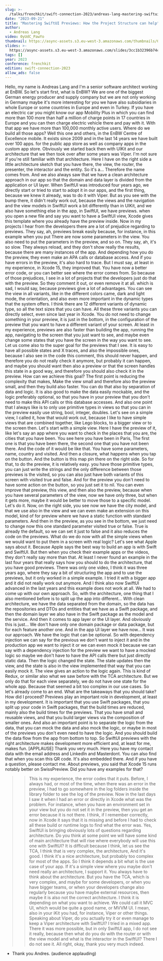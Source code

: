 ```yaml
---
slug: >-
  /talks/frenchkit/swift-connection-2023/andreas-lang-mastering-swiftui-previews-how-the-project-structure-can-help
date: "2023-09-21"
title: "Mastering SwiftUI Previews: How the Project Structure can help"
author:
  - Andreas Lang
video: 0yUdC_PawYo
thumbnail: https://async-assets.s3.eu-west-3.amazonaws.com/thumbnails/0yUdC_PawYo.jpg
slides: >-
  https://async-assets.s3.eu-west-3.amazonaws.com/slides/3cc1b32396b74cc7aa27ddc1fc74ddea/slides.pdf
tags: []
year: 2023
conference: frenchkit
edition: swift-connection-2023
allow_ads: false
---
```


Hello, my name is Andreas Lang and I'm a senior software architect working at
EnBW. So let's start first, what is EnBW? We are one of the biggest German energy producer and supply company but we are not only working in Germany maybe it's more interesting for you we have also subsidiaries in whole Europe or some countries in Europe and even in Turkey. If you have an electric car you might know our app Mobility Plus in which you can find more than 100 more than half a million of charge points in 17 countries in Europe and you can then charge electric vehicle there and pay with it.
With that app we have more than 100,000 monthly active users.
Where do we build all those apps?
Well this one and others, in the EnBW Centre of Excellence mobile.
It exists since 2009 and in the last 14 years we have built over 100 apps. for the public app store as well as company apps in the custom app store.
Obviously we started back then with UIKit and our architecture that we then took over after some years was Viper. I'm not sure if you're still familiar with that architecture. Here I have on the right side a little architecture sketch that you have there, the view, the router, the presenter, the interactor and the entity.
So it's a...
Therefore the name comes from.
And we also always saw that we have a clean architecture approach in our app so that the domain and data layer is divided from the application or UI layer.
When SwiftUI was introduced four years ago, we directly start or tried to start to adopt it in our apps, and the first thing, because we knew it already, was to do it with Viper.
But as you see with the bump there, it didn't really work out, because the views and the navigation and the view models in SwiftUI work a bit differently than in UIKit, and we also have something else in the app, in SwiftUI, we have previews. when you open a new file and say you want to have a SwiftUI view, Xcode gives this template where you already have the preview inside.
Now in my projects I hear from the developers there are a lot of prejudice regarding to previews.
They say, ah, previews break easily because, for instance, in this example when you put
There are now some parameters in the view.
You also need to put the parameters in the preview, and so on.
They say, ah, it's so slow.
They always reload, and they don't show really the results, because there are many instances of the app.
And depending how you do the preview, they even make an APA calls or database access.
And if you have errors in the preview, it's also hard to trace.
But I must say, at least in my experience, in Xcode 15, they improved that.
You have now a better error code, or you can better see where the error comes from.
So because of those prejudices, I see in a lot of projects that the developers just do that with the preview.
So they comment it out, or even remove it at all. which is sad, I would say, because previews give a lot of advantages.
You can see the view in all variants, like in the different colors came, dark and light mode, the orientation, and also even more important in the dynamic types that the system offers.
I think there are 12 different variants of dynamic type, so all the text sizes that you can have.
All these three variants you can directly select, even since last year in Xcode.
You do not need to change something in your preview, it is just in the bottom, in the configuration of the preview that you want to have a different variant of your screen.
At least in my experience, previews are also faster than building the app, running the app, navigating to the screen that you just want to see, and maybe even change some states that you have the screen in the way you want to see.
Let us come also to the super goal for the previews that I see.
It is easy to have all possible states and X traces, and also the impossible ones, because I also see in the code this comment, this should never happen, and therefore you do not really check it anymore, but probably it can happen, and maybe you should want then also a preview or that the screen handles this state in a good way, and therefore you should also check it in the preview.
How can we achieve this goal?
The first point is reducing the complexity that makes,
Make the view small and therefore also the preview small, and then they build also faster.
You can do that also by separation of data and logic.
It is also good to make the data easily mockable, and the logic preferably optional, so that you have in your preview that you don't need to make this API calls or this database accesses.
And also one point that I always like is to only use primitive types in views so that you can in the preview easily use string, bool, integer, doubles.
Let's see on a simple view, I called it, how that would work out, because I like to have simple views that are combined together, like Lego blocks, to a bigger view or to the screen then.
Let's start with a simple view.
Here I have the preview of it, like let's say an app where you want to check in the places that you are, the cities that you have been.
You see here you have been in Paris,
The first one is that you have been there, the second one that you have not been there.
And the code of it would be like that.
You have some parameters, name, country and visited.
And then a closure, what happens when you tap on the button.
And the button is this map pin there on the right side.
So for that, to do the preview, it is relatively easy. you have those primitive types, you can just write the strings and the only difference between those previews is the visited, so you can also just have both variants of this screen with visited true and false.
And for the preview you don't need to have some action on the button, so you just set it to nil.
You can even improve that preview, this view, and then also the preview, because when you have several parameters of the view, now we have only three, but when it gets more, maybe it would be better to move those to a specific model.
Let's do it.
Now, on the right side, you see now we have the city model, and that we use also in the view and we can even make an extension on this model, kind of for preview where we have a static function with standard parameters.
And then in the preview, as you see in the bottom, we just need to change now this one standard parameter visited true or false.
True is already the default, so we can set it just to false and it also reduces the code on the previews.
What do we do now with all the simple views when we would want to put them in a screen with real logic?
Let's see what Apple says about it.
Because Apple says the best way to build an app is with Swift and SwiftUI.
But then when you check their example apps or the videos, they don't really say more than that.
At least I never found an example in the last four years that really says how you should to do the architecture, that you have good previews.
There was only one video, I think it was three years ago, where they say a bit of structuring the app and to use the previews, but it only worked in a simple example.
I tried it with a bigger app and it did not really work out anymore.
And I think also now SwiftUI advanced in the last years and this example does not work at all.
We had to come up with our own approach.
So, with the architecture, one thing that I also mentioned before is to split up the app into different...
With clean architecture, we have the data separated from the domain, so the data has the repositories and DTOs and entities that we have as a Swift package, and then the domain layer we also have in the Swift package as the model and the service.
And then it comes to app layer or the UI layer.
And obviously this is just...
We don't have only one domain package or data package, but for each feature another one.
And in the app UI layer we have now...
It was our approach.
We have the logic that can be optional.
So with dependency injection we can say for the previous we don't want to inject it and in the production app we want to inject it or we can even mock it because we can say with a dependency injection for the preview we want to have a mocked logic so maybe we don't have to have the API calls there but just directly static data.
Then the logic changed the state.
The state updates then the view, and the state is also in the view implemented that way that you can easily mock it.
The view gives an action to the logic again.
This is kind of Redux, or similar also what we saw before with the TCA architecture.
But we only do that for each view separately, we do not have one state for the whole app.
Because that seemed a bit too complex in our use cases.
So let's already come to an end.
What are the takeaways that you should take?
How did I proceed?
Previews play an important role in development, at least in my development.
It is important that you use Swift packages, that you split up your code in Swift packages, that the build times are reduced, mainly also the build times for the previews.
That you have small and reusable views, and that you build larger views via the composition of smaller ones.
And also an important point is to separate the logic from the data, that you can mock the data and also mock the logic, or maybe in most of the previews you don't even need to have the logic.
And you should build the data flow from the app from bottom to top.
So SwiftUI previews with the right architecture makes development more efficient and, at least for me, makes fun.
[APPLAUSE]
Thank you very much.
Here you have my contact data with the email address and LinkedIn and Masterdont.
You can also find that when you scan this QR code.
It's also embedded there.
And if you have a question, please contact me.
About previews, you said that Xcode 15 runs notably better on SwissPreview.
Did you have any examples for that?

> > This is my experience, the error codes that it puts.
> > Before, I always had, or most of the time, when there was an error in the preview,
> > I had to go somewhere in the log folders inside the library folder to see the log of the preview.
> > Now in the last days I saw it when I had an error or directly in Xcode what was the problem.
> > For instance, when you have an environment set in your view but you do not set it in the preview, then you get an error because it is not there.
> > I think, if I remember correctly, now in Xcode it says that it is missing and before I had to check all these build or runtime logs to find what the error was.
> > Yes, SwiftUI is bringing obviously lots of questions regarding architecture.
> > Do you think at some point we will have some kind of main architecture that will rise where everybody will use this one with SwiftUI?
> > It is difficult because I think, let us see the TCA,
> > I think that is very complex, the architecture,
> > And it's good.
> > I think it's a nice architecture, but probably too complex for most of the apps.
> > So I think it depends a bit what is the use case of your app.
> > If it's a simple view where you maybe don't need really an architecture, I support it.
> > You always have to think about the architecture.
> > But you have the TCA, which is very complex, and maybe for some developers, or when you have bigger teams, or when your developers change also regularly because you have maybe external resources, then maybe it is also not the correct architecture.
> > I think it is depending on what you want to achieve.
> > We could call it MVC UI, which would be quite a good name, or MVVM UI.
> > I mean, also in your iKit you had, for instance,
> > Viper or other things.
> > Speaking about Viper, do you actually try it or even manage to keep a Viper architecture with SwiftUI?
> > I tried in a mixed app. There it was more possible, but in only SwiftUI app, I do not see it really, because then what do you do with the router or with the view model and what is the interactor in the SwiftUI?
> > There I do not see it.
> > All right, okay, thank you very much indeed.

- Thank you Andres.
  (audience applauding)

